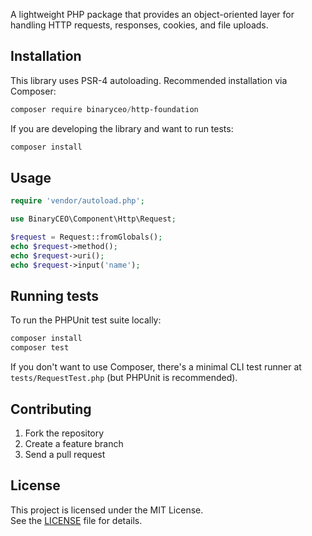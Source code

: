 A lightweight PHP package that provides an object-oriented layer for handling HTTP requests, responses, cookies, and file uploads.

Installation
------------

This library uses PSR-4 autoloading. Recommended installation via Composer:

```powershell
composer require binaryceo/http-foundation
```

If you are developing the library and want to run tests:

```powershell
composer install
```

Usage
-----

```php
require 'vendor/autoload.php';

use BinaryCEO\Component\Http\Request;

$request = Request::fromGlobals();
echo $request->method();
echo $request->uri();
echo $request->input('name');
```

Running tests
-------------

To run the PHPUnit test suite locally:

```powershell
composer install
composer test
```

If you don't want to use Composer, there's a minimal CLI test runner at `tests/RequestTest.php` (but PHPUnit is recommended).

Contributing
------------

1. Fork the repository
2. Create a feature branch
3. Send a pull request

License
-------

This project is licensed under the MIT License.  
See the [LICENSE](./LICENSE) file for details.